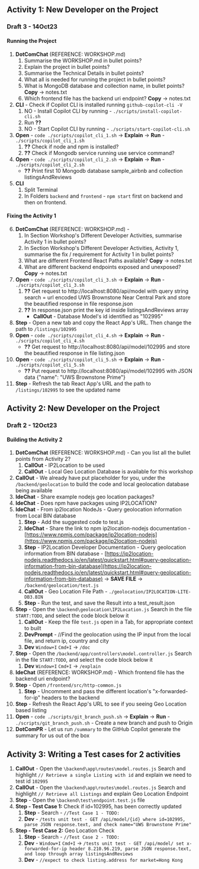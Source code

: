## Activity 1: New Developer on the Project 

### Draft 3 - 14Oct23
#### Running the Project
1. **DotComChat** (REFERENCE: WORKSHOP.md)
    1. Summarise the WORKSHOP.md in bullet points?
    2. Explain the project in bullet points? 
    3. Summarise the Technical Details in bullet points? 
    4. What all is needed for running the project in bullet points?
    5. What is MongoDB database and collection name, in bullet points? **Copy** -> notes.txt
    6. Which frontend file has the backend uri endpoint? **Copy** -> notes.txt
2. **CLI** - Check if Copilot CLI is installed running `github-copilot-cli -V` 
    1. NO - Install Copilot CLI by running - `./scripts/install-copilot-cli.sh`
    2. Run **??**    
    3. NO - Start Copilot CLI by running - `./scripts/start-copilot-cli.sh`
3. **Open** - `code ./scripts/copilot_cli_1.sh` -> **Explain** -> **Run** - `./scripts/copilot_cli_1.sh`
    1. **??** Check if node and npm is installed?
    2. **??** Check if Mongodb service running use service command?
4. **Open** - `code ./scripts/copilot_cli_2.sh` -> **Explain** -> **Run** - `./scripts/copilot_cli_2.sh` 
    - **??** Print first 10 Mongodb database sample_airbnb and collection listingsAndReviews
5. **CLI**
    1. Split Terminal
    2. In Folders `backend` and `frontend` - `npm start` first on backend and then on frontend. 

#### Fixing the Activity 1
6.  **DotComChat** (REFERENCE: WORKSHOP.md) -
    1. In Section Workshop's Different Developer Activities, summarise Activity 1 in bullet points?
    2. In Section Workshop's Different Developer Activities, Activity 1, summarise the fix / requirement for Activity 1 in bullet points?
    3. What are different Frontend React Paths available? **Copy** -> notes.txt
    4. What are different backend endpoints exposed and unexposed? **Copy** -> notes.txt
8. **Open** - `code ./scripts/copilot_cli_3.sh` -> **Explain** -> **Run** - `./scripts/copilot_cli_3.sh`
    1.  **??** Get request to http://localhost:8080/api/model with query string search = url encoded UWS Brownstone Near Central Park and store the beautified response in file response.json
    2. **??** In response.json print the key id inside listingsAndReviews array
        - **CallOut** - Database Model's id identified as "102995"
9. **Step** - Open a new tab and copy the React App's URL. Then change the path to `/listings/102995`
10. **Open** - `code ./scripts/copilot_cli_4.sh` -> **Explain** -> **Run** - `./scripts/copilot_cli_4.sh`
    - **??** Get request to http://localhost:8080/api/model/102995 and store the beautified response in file listing.json
12. **Open** - `code ./scripts/copilot_cli_5.sh` -> **Explain** -> **Run** - `./scripts/copilot_cli_5.sh`
    - **??** Put request to http://localhost:8080/api/model/102995 with JSON data {"name": "UWS Brownstone Prime"}
14. **Step** - Refresh the tab React App's URL and the path to `/listings/102995` to see the updated name

## Activity 2: New Developer on the Project

### Draft 2 - 12Oct23
#### Building the Activity 2
1.  **DotComChat** (REFERENCE: WORKSHOP.md) - Can you list all the bullet points from Activity 2?
    1. **CallOut** - IP2Location to be used
    2. **CallOut** - Local Geo Location Database is available for this workshop
2. **CallOut** - We already have put placeholder for you, under the `/backend/geolocation` to build the code and local geolocation database being available
3. **IdeChat** - Share example nodejs geo location packages?
4. **IdeChat** - Does npm have packages using IP2LOCATION?
5. **IdeChat** - From ip2location NodeJs - Query geolocation information from Local BIN database
    1. **Step** - Add the suggested code to test.js
    2. **IdeChat** - Share the link to npm ip2location-nodejs documentation - [https://www.npmjs.com/package/ip2location-nodejs](https://www.npmjs.com/package/ip2location-nodejs)
    3. **Step** - IP2Location Developer Documentation - Query geolocation information from BIN database - [https://ip2location-nodejs.readthedocs.io/en/latest/quickstart.html#query-geolocation-information-from-bin-database](https://ip2location-nodejs.readthedocs.io/en/latest/quickstart.html#query-geolocation-information-from-bin-database) -> **SAVE FILE** -> `/backend/geolocation/test.js`
    4. **CallOut** - Geo Location File Path - `./geolocation/IP2LOCATION-LITE-DB3.BIN`
    5. **Step** - Run the test, and save the Result into a test_result.json
6. **Step** - Open the `\backend\geolocation\IP2Location.js` Search in the file `START:TODO`, and select the code block below it
    1. **CallOut** - Keep the file `test.js` open in a Tab, for appropriate context to built 
    2. **DevPrompt** - //Find the geolocation using the IP input from the local file, and return ip, country and city
    3. **Dev** `Window+I` `Cmd+I` -> `/doc`
7. **Step** - Open the `/backend/app/controllers\model.controller.js` Search in the file `START:TODO`, and select the code block below it
    1. **Dev** `Window+I` `Cmd+I` -> `/explain`
8. **IdeChat** (REFERENCE: WORKSHOP.md) - Which frontend file has the backend uri endpoint?
9. **Step** - Open `/frontend/src/http-common.js`
    1. **Step** - Uncomment and pass the different location's "x-forwarded-for-ip" headers to the backend
10. **Step** - Refresh the React App's URL to see if you seeing Geo Location based listing
11. **Open** - `code ./scripts/git_branch_push.sh` -> **Explain** -> **Run** - `./scripts/git_branch_push.sh` - Create a new branch and push to Origin
12. **DotComPR** - Let us run `/summary` to the GitHub Copilot generate the summary for us out of the box

## Activity 3: Writing a Test cases for 2 activities
1. **CallOut** - Open the `\backend\app\routes\model.routes.js` Search and highlight `// Retrieve a single Listing with id` and explain we need to test id `102995`
2. **CallOut** - Open the `\backend\app\routes\model.routes.js` Search and highlight `// Retrieve all Listings` and explain Geo Location Endpoint
3. **Step** - Open the `\backend\test\endpoint.test.js` file 
4. **Step - Test Case 1:** Check if id=102995, has been correctly updated
    1. **Step** -  Search - `//Test Case 1 - TODO:`
    2. **Dev** - `/tests unit test - GET /api/model/{id} where id=102995, parse JSON response.text, and check name="UWS Brownstone Prime"`
6. **Step - Test Case 2:** Geo Location Check
    1. **Step** - Search - `//Test Case 2 - TODO:`
    2. **Dev** - `Window+I` `Cmd+I` -> `/tests unit test - GET /api/model/ set x-forwarded-for-ip header 8.210.96.219, parse JSON response.text, and loop through array listingsAndReviews`
    3. **Dev** - `//expect to check listing.address for market=Hong Kong`

